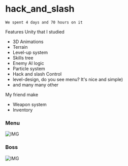 # hack_and_slash
```
We spent 4 days and 70 hours on it
```
Features Unity that I studied
* 3D Animations
* Terrain
* Level-up system
* Skills tree
* Enemy AI logic
* Particle system
* Hack and slash Control
* level-design, do you see menu? It's nice and simple)
* and many many other

My friend make
* Weapon system
* Inventory

### Menu
![IMG](https://raw.githubusercontent.com/liderako/hack_and_slash/master/screenshots/Screen%20Shot%202019-04-20%20at%2012.46.26%20PM.png)

### Boss
![IMG](https://raw.githubusercontent.com/liderako/hack_and_slash/master/screenshots/Screen%20Shot%202019-04-20%20at%2012.48.51%20PM.png)

